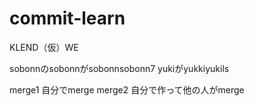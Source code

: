 # commit-learn



KLEND（仮）WE

sobonnのsobonnがsobonnsobonn7
yukiがyukkiyukils

merge1 自分でmerge
merge2 自分で作って他の人がmerge
